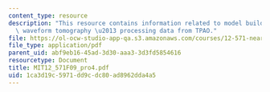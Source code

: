 ```yaml
---
content_type: resource
description: "This resource contains information related to model building with full\
  \ waveform tomography \u2013 processing data from TPAO."
file: https://ol-ocw-studio-app-qa.s3.amazonaws.com/courses/12-571-near-surface-geophysical-imaging-fall-2009/1ca3d19c5971dd9cdc80ad8962dda4a5_MIT12_571F09_pro4.pdf
file_type: application/pdf
parent_uid: abf9eb16-45ad-3d30-aaa3-3d3fd5854616
resourcetype: Document
title: MIT12_571F09_pro4.pdf
uid: 1ca3d19c-5971-dd9c-dc80-ad8962dda4a5
---
```

